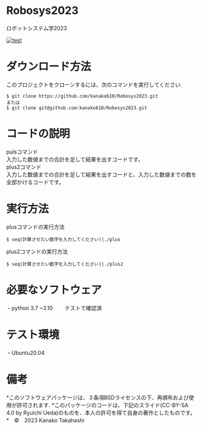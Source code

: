 # Robosys2023
ロボットシステム学2023

[![test](https://github.com/kanako610/Robosys2023/actions/workflows/test.yml/badge.svg)](https://github.com/kanako610/Robosys2023/actions/workflows/test.yml)

# ダウンロード方法
このプロジェクトをクローンするには、次のコマンドを実行してください.
```
$ git clone https://github.com/kanako610/Robosys2023.git
または
$ git clone git@github.com:kanako610/Robosys2023.git
```

# コードの説明
pulsコマンド  
入力した数値までの合計を足して結果を出すコードです。  
plus2コマンド  
入力した数値までの合計を足して結果を出すコードと、入力した数値までの数を全部かけるコードです。　　


# 実行方法　　
plusコマンドの実行方法  
```
$ seq(計算させたい数字を入力してください)|./plus
```
plus2コマンドの実行方法
```
$ seq(計算させたい数字を入力してください)|./plus2
```
# 必要なソフトウェア

・python 3.7 ~3.10　　
 テストで確認済

# テスト環境

・Ubuntu20.04


# 備考
*このソフトウェアパッケージは、３条項BSDライセンスの下、再頒布および使用が許可されます.
*このパッケージのコードは、下記のスライド(CC-BY-SA 4.0 by Ryuichi Ueda)のものを、本人の許可を得て自身の著作としたものです。
 *　©　2023 Kanako Takahashi
